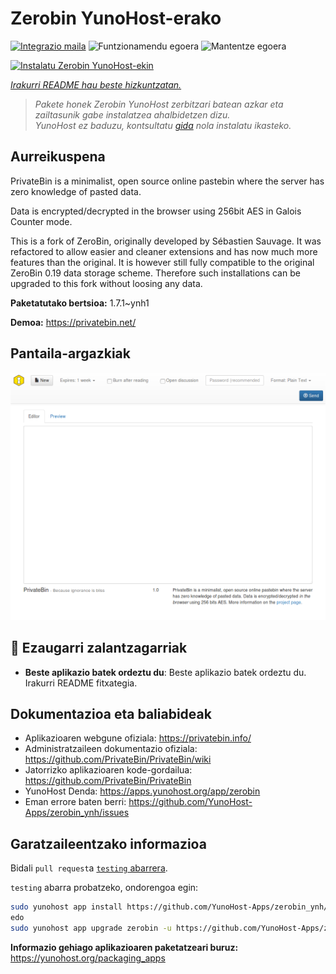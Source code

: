 <!--
Ohart ongi: README hau automatikoki sortu da <https://github.com/YunoHost/apps/tree/master/tools/readme_generator>ri esker
EZ editatu eskuz.
-->

# Zerobin YunoHost-erako

[![Integrazio maila](https://dash.yunohost.org/integration/zerobin.svg)](https://dash.yunohost.org/appci/app/zerobin) ![Funtzionamendu egoera](https://ci-apps.yunohost.org/ci/badges/zerobin.status.svg) ![Mantentze egoera](https://ci-apps.yunohost.org/ci/badges/zerobin.maintain.svg)

[![Instalatu Zerobin YunoHost-ekin](https://install-app.yunohost.org/install-with-yunohost.svg)](https://install-app.yunohost.org/?app=zerobin)

*[Irakurri README hau beste hizkuntzatan.](./ALL_README.md)*

> *Pakete honek Zerobin YunoHost zerbitzari batean azkar eta zailtasunik gabe instalatzea ahalbidetzen dizu.*  
> *YunoHost ez baduzu, kontsultatu [gida](https://yunohost.org/install) nola instalatu ikasteko.*

## Aurreikuspena

PrivateBin is a minimalist, open source online pastebin where the server has zero knowledge of pasted data.

Data is encrypted/decrypted in the browser using 256bit AES in Galois Counter mode.

This is a fork of ZeroBin, originally developed by Sébastien Sauvage. It was refactored to allow easier and cleaner extensions and has now much more features than the original. It is however still fully compatible to the original ZeroBin 0.19 data storage scheme. Therefore such installations can be upgraded to this fork without loosing any data.


**Paketatutako bertsioa:** 1.7.1~ynh1

**Demoa:** <https://privatebin.net/>

## Pantaila-argazkiak

![Zerobin(r)en pantaila-argazkia](./doc/screenshots/screenshot.png)

## :red_circle: Ezaugarri zalantzagarriak

- **Beste aplikazio batek ordeztu du**: Beste aplikazio batek ordeztu du. Irakurri README fitxategia.

## Dokumentazioa eta baliabideak

- Aplikazioaren webgune ofiziala: <https://privatebin.info/>
- Administratzaileen dokumentazio ofiziala: <https://github.com/PrivateBin/PrivateBin/wiki>
- Jatorrizko aplikazioaren kode-gordailua: <https://github.com/PrivateBin/PrivateBin>
- YunoHost Denda: <https://apps.yunohost.org/app/zerobin>
- Eman errore baten berri: <https://github.com/YunoHost-Apps/zerobin_ynh/issues>

## Garatzaileentzako informazioa

Bidali `pull request`a [`testing` abarrera](https://github.com/YunoHost-Apps/zerobin_ynh/tree/testing).

`testing` abarra probatzeko, ondorengoa egin:

```bash
sudo yunohost app install https://github.com/YunoHost-Apps/zerobin_ynh/tree/testing --debug
edo
sudo yunohost app upgrade zerobin -u https://github.com/YunoHost-Apps/zerobin_ynh/tree/testing --debug
```

**Informazio gehiago aplikazioaren paketatzeari buruz:** <https://yunohost.org/packaging_apps>
